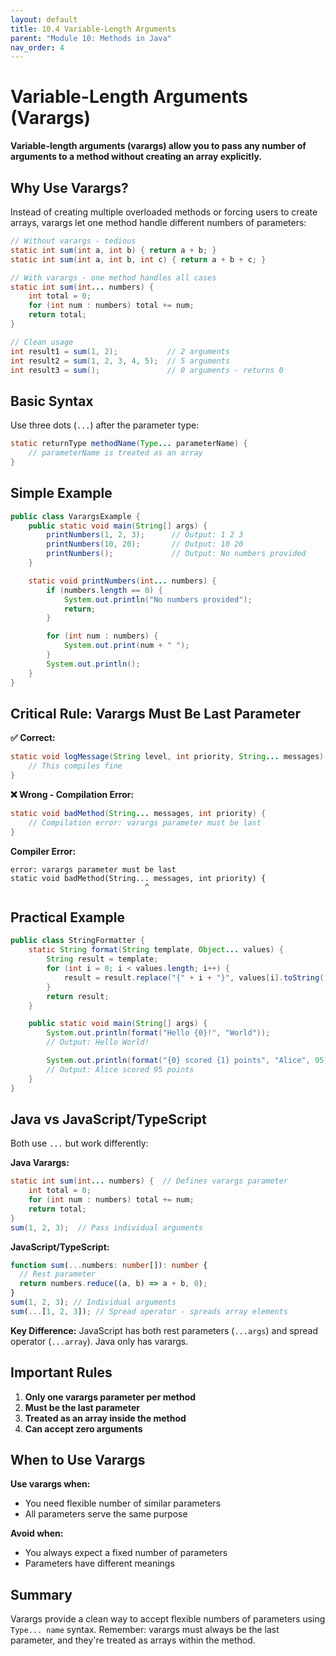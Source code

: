 ```yaml
---
layout: default
title: 10.4 Variable-Length Arguments
parent: "Module 10: Methods in Java"
nav_order: 4
---
```


# Variable-Length Arguments (Varargs)

**Variable-length arguments (varargs) allow you to pass any number of arguments to a method without creating an array explicitly.**

## Why Use Varargs?

Instead of creating multiple overloaded methods or forcing users to create arrays, varargs let one method handle different numbers of parameters:

```java
// Without varargs - tedious
static int sum(int a, int b) { return a + b; }
static int sum(int a, int b, int c) { return a + b + c; }

// With varargs - one method handles all cases
static int sum(int... numbers) {
    int total = 0;
    for (int num : numbers) total += num;
    return total;
}

// Clean usage
int result1 = sum(1, 2);           // 2 arguments
int result2 = sum(1, 2, 3, 4, 5);  // 5 arguments
int result3 = sum();               // 0 arguments - returns 0
```

## Basic Syntax

Use three dots (`...`) after the parameter type:

```java
static returnType methodName(Type... parameterName) {
    // parameterName is treated as an array
}
```

## Simple Example

```java
public class VarargsExample {
    public static void main(String[] args) {
        printNumbers(1, 2, 3);      // Output: 1 2 3
        printNumbers(10, 20);       // Output: 10 20
        printNumbers();             // Output: No numbers provided
    }

    static void printNumbers(int... numbers) {
        if (numbers.length == 0) {
            System.out.println("No numbers provided");
            return;
        }

        for (int num : numbers) {
            System.out.print(num + " ");
        }
        System.out.println();
    }
}
```

## Critical Rule: Varargs Must Be Last Parameter

**✅ Correct:**

```java
static void logMessage(String level, int priority, String... messages) {
    // This compiles fine
}
```

**❌ Wrong - Compilation Error:**

```java
static void badMethod(String... messages, int priority) {
    // Compilation error: varargs parameter must be last
}
```

**Compiler Error:**

```
error: varargs parameter must be last
static void badMethod(String... messages, int priority) {
                              ^
```

## Practical Example

```java
public class StringFormatter {
    static String format(String template, Object... values) {
        String result = template;
        for (int i = 0; i < values.length; i++) {
            result = result.replace("{" + i + "}", values[i].toString());
        }
        return result;
    }

    public static void main(String[] args) {
        System.out.println(format("Hello {0}!", "World"));
        // Output: Hello World!

        System.out.println(format("{0} scored {1} points", "Alice", 95));
        // Output: Alice scored 95 points
    }
}
```

## Java vs JavaScript/TypeScript

Both use `...` but work differently:

**Java Varargs:**

```java
static int sum(int... numbers) {  // Defines varargs parameter
    int total = 0;
    for (int num : numbers) total += num;
    return total;
}
sum(1, 2, 3);  // Pass individual arguments
```

**JavaScript/TypeScript:**

```typescript
function sum(...numbers: number[]): number {
  // Rest parameter
  return numbers.reduce((a, b) => a + b, 0);
}
sum(1, 2, 3); // Individual arguments
sum(...[1, 2, 3]); // Spread operator - spreads array elements
```

**Key Difference:** JavaScript has both rest parameters (`...args`) and spread operator (`...array`). Java only has varargs.

## Important Rules

1. **Only one varargs parameter per method**
2. **Must be the last parameter**
3. **Treated as an array inside the method**
4. **Can accept zero arguments**

## When to Use Varargs

**Use varargs when:**

- You need flexible number of similar parameters
- All parameters serve the same purpose

**Avoid when:**

- You always expect a fixed number of parameters
- Parameters have different meanings

## Summary

Varargs provide a clean way to accept flexible numbers of parameters using `Type... name` syntax. Remember: varargs must always be the last parameter, and they're treated as arrays within the method.
